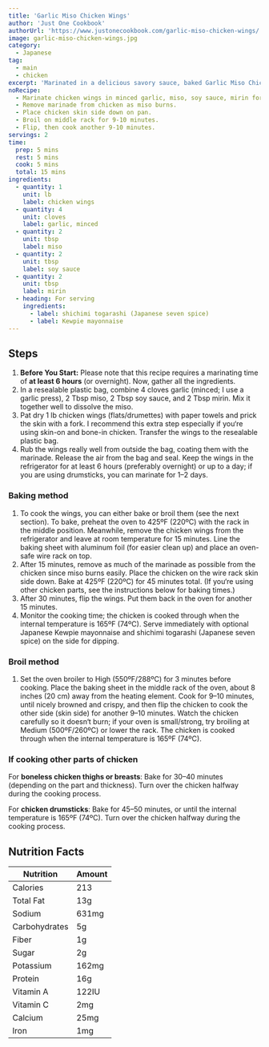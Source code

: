 ```yaml
---
title: 'Garlic Miso Chicken Wings'
author: 'Just One Cookbook'
authorUrl: 'https://www.justonecookbook.com/garlic-miso-chicken-wings/'
image: garlic-miso-chicken-wings.jpg
category:
  - Japanese
tag:
  - main
  - chicken
excerpt: 'Marinated in a delicious savory sauce, baked Garlic Miso Chicken Wings are crispy on the outside and juicy and succulent inside.'
noRecipe:
  - Marinate chicken wings in minced garlic, miso, soy sauce, mirin for at least 6 hours.
  - Remove marinade from chicken as miso burns.
  - Place chicken skin side down on pan.
  - Broil on middle rack for 9-10 minutes.
  - Flip, then cook another 9-10 minutes.
servings: 2
time:
  prep: 5 mins
  rest: 5 mins
  cook: 5 mins
  total: 15 mins
ingredients:
  - quantity: 1
    unit: lb
    label: chicken wings
  - quantity: 4
    unit: cloves
    label: garlic, minced
  - quantity: 2
    unit: tbsp
    label: miso
  - quantity: 2
    unit: tbsp
    label: soy sauce
  - quantity: 2
    unit: tbsp
    label: mirin
  - heading: For serving
    ingredients:
      - label: shichimi togarashi (Japanese seven spice)
      - label: Kewpie mayonnaise
---
```


## Steps

1. **Before You Start:** Please note that this recipe requires a marinating time of **at least 6 hours** (or overnight). Now, gather all the ingredients.
2. In a resealable plastic bag, combine 4 cloves garlic (minced; I use a garlic press), 2 Tbsp miso, 2 Tbsp soy sauce, and 2 Tbsp mirin. Mix it together well to dissolve the miso.
3. Pat dry 1 lb chicken wings (flats/drumettes) with paper towels and prick the skin with a fork. I recommend this extra step especially if you‘re using skin-on and bone-in chicken. Transfer the wings to the resealable plastic bag.
4. Rub the wings really well from outside the bag, coating them with the marinade. Release the air from the bag and seal. Keep the wings in the refrigerator for at least 6 hours (preferably overnight) or up to a day; if you are using drumsticks, you can marinate for 1–2 days.

### Baking method

1. To cook the wings, you can either bake or broil them (see the next section). To bake, preheat the oven to 425ºF (220ºC) with the rack in the middle position. Meanwhile, remove the chicken wings from the refrigerator and leave at room temperature for 15 minutes. Line the baking sheet with aluminum foil (for easier clean up) and place an oven-safe wire rack on top.
2. After 15 minutes, remove as much of the marinade as possible from the chicken since miso burns easily. Place the chicken on the wire rack skin side down. Bake at 425ºF (220ºC) for 45 minutes total. (If you‘re using other chicken parts, see the instructions below for baking times.)
3. After 30 minutes, flip the wings. Put them back in the oven for another 15 minutes.
4. Monitor the cooking time; the chicken is cooked through when the internal temperature is 165ºF (74ºC). Serve immediately with optional Japanese Kewpie mayonnaise and shichimi togarashi (Japanese seven spice) on the side for dipping.

### Broil method

1. Set the oven broiler to High (550ºF/288ºC) for 3 minutes before cooking. Place the baking sheet in the middle rack of the oven, about 8 inches (20 cm) away from the heating element. Cook for 9–10 minutes, until nicely browned and crispy, and then flip the chicken to cook the other side (skin side) for another 9–10 minutes. Watch the chicken carefully so it doesn‘t burn; if your oven is small/strong, try broiling at Medium (500ºF/260ºC) or lower the rack. The chicken is cooked through when the internal temperature is 165ºF (74ºC).

### If cooking other parts of chicken

For **boneless chicken thighs or breasts**: Bake for 30–40 minutes (depending on the part and thickness). Turn over the chicken halfway during the cooking process.

For **chicken drumsticks**: Bake for 45–50 minutes, or until the internal temperature is 165ºF (74ºC). Turn over the chicken halfway during the cooking process.

## Nutrition Facts

| Nutrition     | Amount |
| ------------- | ------ |
| Calories      | 213    |
| Total Fat     | 13g    |
| Sodium        | 631mg  |
| Carbohydrates | 5g     |
| Fiber         | 1g     |
| Sugar         | 2g     |
| Potassium     | 162mg  |
| Protein       | 16g    |
| Vitamin A     | 122IU  |
| Vitamin C     | 2mg    |
| Calcium       | 25mg   |
| Iron          | 1mg    |
